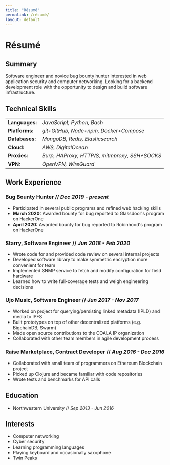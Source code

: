 ```yaml
---
title: "Résumé"
permalink: /résumé/
layout: default
---
```

# Résumé

## Summary

Software engineer and novice bug bounty hunter interested in web application security and computer networking. Looking for a backend development role with the opportunity to design and build software infrastructure.

## Technical Skills

<table>
  <tbody>
    <tr>
      <td><b>Languages:</b></td>
      <td><i>JavaScript, Python, Bash</i></td>
    </tr>
    <tr>
      <td><b>Platforms:</b></td>
      <td><i>git+GitHub, Node+npm, Docker+Compose</i></td>
    </tr>
    <tr>
      <td><b>Databases:</b></td>
      <td><i>MongoDB, Redis, Elasticsearch</i></td>
    </tr>
    <tr>
      <td><b>Cloud:</b></td>
      <td><i>AWS, DigitalOcean</i></td>
    </tr>
    <tr>
      <td><b>Proxies:</b></td>
      <td><i>Burp, HAProxy, HTTP/S, mitmproxy, SSH+SOCKS</i></td>
    </tr>
    <tr>
      <td><b>VPN:</b></td>
      <td><i>OpenVPN, WireGuard</i></td>
    </tr>
  </tbody>
</table>

## Work Experience

### Bug Bounty Hunter // *Dec 2019 - present*
- Participated in several public programs and refined web hacking skills
- **March 2020:** Awarded bounty for bug reported to Glassdoor's program on HackerOne
- **April 2020:** Awarded bounty for bug reported to Robinhood's program on HackerOne

### Starry, Software Engineer // *Jun 2018 - Feb 2020*
- Wrote code for and provided code review on several internal projects
- Developed software library to make symmetric encryption more convenient for team
- Implemented SNMP service to fetch and modify configuration for field hardware
- Learned how to write full-coverage tests and weigh engineering decisions

### Ujo Music, Software Engineer // *Jun 2017 - Nov 2017*
- Worked on project for querying/persisting linked metadata (IPLD) and media to IPFS
- Built prototypes on top of other decentralized platforms (e.g. BigchainDB, Swarm)
- Made open source contributions to the COALA IP organization
- Collaborated with other team members in agile development process

### Raise Marketplace, Contract Developer // *Aug 2016 - Dec 2016*
- Collaborated with small team of programmers on Ethereum Blockchain project
- Picked up Clojure and became familiar with code repositories
- Wrote tests and benchmarks for API calls

## Education
- Northwestern University // *Sep 2013 - Jun 2016*

## Interests
* Computer networking
* Cyber security
* Learning programming languages
* Playing keyboard and occasionally saxophone
* Twin Peaks
